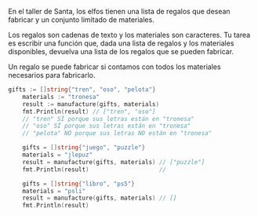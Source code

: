 En el taller de Santa, los elfos tienen una lista de regalos que desean fabricar y un conjunto limitado de materiales.

Los regalos son cadenas de texto y los materiales son caracteres. Tu tarea es escribir una función que, dada una lista de regalos y los materiales disponibles, devuelva una lista de los regalos que se pueden fabricar.

Un regalo se puede fabricar si contamos con todos los materiales necesarios para fabricarlo.
```go
gifts := []string{"tren", "oso", "pelota"}
	materials := "tronesa"
	result := manufacture(gifts, materials)
	fmt.Println(result) // ["tren", "oso"]
	// "tren" SÍ porque sus letras están en "tronesa"
	// "oso" SÍ porque sus letras están en "tronesa"
	// "pelota" NO porque sus letras NO están en "tronesa"

	gifts = []string{"juego", "puzzle"}
	materials = "jlepuz"
	result = manufacture(gifts, materials) // ["puzzle"]
	fmt.Println(result)                    //

	gifts = []string{"libro", "ps5"}
	materials = "psli"
	result = manufacture(gifts, materials) // []
	fmt.Println(result)         
```